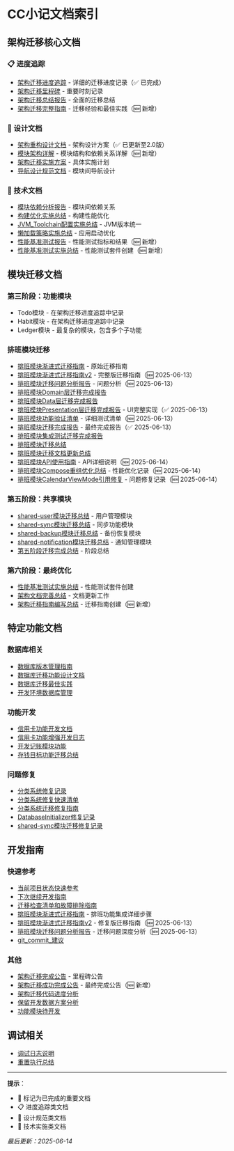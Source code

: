 # CC小记文档索引

## 架构迁移核心文档

### 📋 进度追踪
- [架构迁移进度追踪](架构迁移进度追踪.md) - 详细的迁移进度记录（✅ 已完成）
- [架构迁移里程碑](架构迁移里程碑.md) - 重要时刻记录
- [架构迁移总结报告](架构迁移总结报告.md) - 全面的迁移总结
- [架构迁移完整指南](架构迁移完整指南.md) - 迁移经验和最佳实践（🆕 新增）

### 📐 设计文档
- [架构重构设计文档](架构重构设计文档.md) - 架构设计方案（✅ 已更新至2.0版）
- [模块架构详解](模块架构详解.md) - 模块结构和依赖关系详解（🆕 新增）
- [架构迁移实施方案](架构迁移实施方案.md) - 具体实施计划
- [导航设计规范文档](导航设计规范文档.md) - 模块间导航设计

### 🔧 技术文档
- [模块依赖分析报告](模块依赖分析报告.md) - 模块间依赖关系
- [构建优化实施总结](构建优化实施总结.md) - 构建性能优化
- [JVM_Toolchain配置实施总结](JVM_Toolchain配置实施总结.md) - JVM版本统一
- [懒加载策略实施总结](懒加载策略实施总结.md) - 应用启动优化
- [性能基准测试报告](性能基准测试报告.md) - 性能测试指标和结果（🆕 新增）
- [性能基准测试实施总结](性能基准测试实施总结.md) - 性能测试套件创建（🆕 新增）

## 模块迁移文档

### 第三阶段：功能模块
- Todo模块 - 在架构迁移进度追踪中记录
- Habit模块 - 在架构迁移进度追踪中记录
- Ledger模块 - 最复杂的模块，包含多个子功能

### 排班模块迁移
- [排班模块渐进式迁移指南](排班模块渐进式迁移指南.md) - 原始迁移指南
- [排班模块渐进式迁移指南v2](排班模块渐进式迁移指南v2.md) - 完整版迁移指南（🆕 2025-06-13）
- [排班模块迁移问题分析报告](排班模块迁移问题分析报告.md) - 问题分析（🆕 2025-06-13）
- [排班模块Domain层迁移完成报告](排班模块Domain层迁移完成报告.md)
- [排班模块Data层迁移完成报告](排班模块Data层迁移完成报告.md)
- [排班模块Presentation层迁移完成报告](排班模块Presentation层迁移完成报告.md) - UI完整实现（✅ 2025-06-13）
- [排班模块功能验证清单](排班模块功能验证清单.md) - 详细测试清单（🆕 2025-06-13）
- [排班模块迁移完成报告](排班模块迁移完成报告.md) - 最终完成报告（✅ 2025-06-13）
- [排班模块集成测试迁移完成报告](排班模块集成测试迁移完成报告.md)
- [排班模块迁移总结](排班模块迁移总结.md)
- [排班模块迁移文档更新总结](排班模块迁移文档更新总结.md)
- [排班模块API使用指南](排班模块API使用指南.md) - API详细说明（🆕 2025-06-14）
- [排班模块Compose重组优化总结](排班模块Compose重组优化总结.md) - 性能优化记录（🆕 2025-06-14）
- [排班模块CalendarViewMode引用修复](排班模块CalendarViewMode引用修复.md) - 问题修复记录（🆕 2025-06-14）

### 第五阶段：共享模块
- [shared-user模块迁移总结](shared-user模块迁移总结.md) - 用户管理模块
- [shared-sync模块迁移总结](shared-sync模块迁移总结.md) - 同步功能模块
- [shared-backup模块迁移总结](shared-backup模块迁移总结.md) - 备份恢复模块
- [shared-notification模块迁移总结](shared-notification模块迁移总结.md) - 通知管理模块
- [第五阶段迁移完成总结](第五阶段迁移完成总结.md) - 阶段总结

### 第六阶段：最终优化
- [性能基准测试实施总结](性能基准测试实施总结.md) - 性能测试套件创建
- [架构文档完善总结](架构文档完善总结.md) - 文档更新工作
- [架构迁移指南编写总结](架构迁移指南编写总结.md) - 迁移指南创建（🆕 新增）

## 特定功能文档

### 数据库相关
- [数据库版本管理指南](数据库版本管理指南.md)
- [数据库迁移功能设计文档](数据库迁移功能设计文档.md)
- [数据库迁移最佳实践](../数据库迁移最佳实践.md)
- [开发环境数据库管理](开发环境数据库管理.md)

### 功能开发
- [信用卡功能开发文档](信用卡功能开发文档.md)
- [信用卡功能增强开发日志](信用卡功能增强开发日志.md)
- [开发记账模块功能](开发记账模块功能.md)
- [存钱目标功能迁移总结](存钱目标功能迁移总结.md)

### 问题修复
- [分类系统修复记录](分类系统修复记录.md)
- [分类系统修复快速清单](分类系统修复快速清单.md)
- [分类系统迁移修复指南](分类系统迁移修复指南.md)
- [DatabaseInitializer修复记录](../DatabaseInitializer修复记录.md)
- [shared-sync模块迁移修复记录](shared-sync模块迁移修复记录.md)

## 开发指南

### 快速参考
- [当前项目状态快速参考](当前项目状态快速参考.md)
- [下次继续开发指南](下次继续开发指南.md)
- [迁移检查清单和故障排除指南](迁移检查清单和故障排除指南.md)
- [排班模块渐进式迁移指南](排班模块渐进式迁移指南.md) - 排班功能集成详细步骤
- [排班模块渐进式迁移指南v2](排班模块渐进式迁移指南v2.md) - 修复版迁移指南（🆕 2025-06-13）
- [排班模块迁移问题分析报告](排班模块迁移问题分析报告.md) - 迁移问题深度分析（🆕 2025-06-13）
- [git_commit_建议](git_commit_建议.md)

### 其他
- [架构迁移完成公告](架构迁移完成公告.md) - 里程碑公告
- [架构迁移成功完成公告](架构迁移成功完成公告.md) - 最终完成公告（🆕 新增）
- [架构迁移代码进度分析](架构迁移代码进度分析.md)
- [保留开发数据方案分析](保留开发数据方案分析.md)
- [功能模块待开发](功能模块待开发.md)

## 调试相关
- [调试日志说明](../调试日志说明.md)
- [重置执行总结](重置执行总结.md)

---

**提示**：
- 🎉 标记为已完成的重要文档
- 📋 进度追踪类文档
- 📐 设计规范类文档
- 🔧 技术实施类文档

*最后更新：2025-06-14*